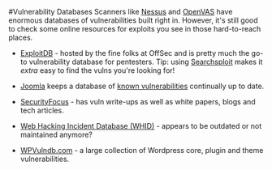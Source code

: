 #Vulnerability Databases
Scanners like [Nessus](pentesting/vulnerability-scanners/nessus.md) and [OpenVAS](pentesting/vulnerability-scanners/openvas.md) have enormous databases of vulnerabilities built right in.  However, it's still good to check some online resources for exploits you see in those hard-to-reach places.

* [ExploitDB](http://exploit-db.com) -  hosted by the fine folks at OffSec and is pretty much the go-to vulnerability database for pentesters.  Tip: using [Searchsploit](https://www.exploit-db.com/searchsploit/) makes it *extra* easy to find the vulns you're looking for!

* [Joomla](http://joomla.or) keeps a database of [known vulnerabilities](https://vel.joomla.org/live-vel) continually up to date.

* [SecurityFocus](http://www.securityfocus.com/vulnerabilities) - has vuln write-ups as well as white papers, blogs and tech articles.

* [Web Hacking Incident Database (WHID)](https://docs.google.com/spreadsheets/d/1xZPAw1uCdLqDz8F_Vz57DRvCNJTcCnPgtG7P-yeloUc/edit#gid=1) - appears to be outdated or not maintained anymore?

* [WPVulndb.com](https://wpvulndb.com/) - a large collection of Wordpress core, plugin and theme vulnerabilities.